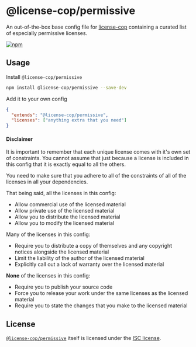 # @license-cop/permissive

An out-of-the-box base config file for [license-cop](https://npmjs.com/package/license-cop) containing a curated list of especially permissive licenses.

<a href="https://www.npmjs.com/package/@license-cop/permissive">
  <img alt="npm" src="https://img.shields.io/npm/v/@license-cop/permissive?logo=npm">
</a>

## Usage

Install `@license-cop/permissive`

```bash
npm install @license-cop/permissive --save-dev
```

Add it to your own config

```json
{
  "extends": "@license-cop/permissive",
  "licenses": ["anything extra that you need"]
}
```

#### Disclaimer

It is important to remember that each unique license comes with it's own set of constraints. You cannot assume that just because a license is included in this config that it is exactly equal to all the others.

You need to make sure that you adhere to all of the constraints of all of the licenses in all your dependencies.

That being said, all the licenses in this config:

- Allow commercial use of the licensed material
- Allow private use of the licensed material
- Allow you to distribute the licensed material
- Allow you to modify the licensed material

Many of the licenses in this config:

- Require you to distribute a copy of themselves and any copyright notices alongside the licensed material
- Limit the liability of the author of the licensed material
- Explicitly call out a lack of warranty over the licensed material

**None** of the licenses in this config:

- Require you to publish your source code
- Force you to release your work under the same licenses as the licensed material
- Require you to state the changes that you make to the licensed material

## License

[`@license-cop/permissive`](https://npmjs.com/package/@license-cop/permissive) itself is licensed under the [ISC license](../../LICENSE.md).
